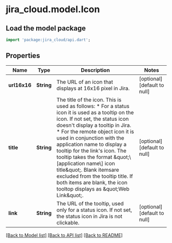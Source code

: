 # jira_cloud.model.Icon

## Load the model package
```dart
import 'package:jira_cloud/api.dart';
```

## Properties
Name | Type | Description | Notes
------------ | ------------- | ------------- | -------------
**url16x16** | **String** | The URL of an icon that displays at 16x16 pixel in Jira. | [optional] [default to null]
**title** | **String** | The title of the icon. This is used as follows:   *  For a status icon it is used as a tooltip on the icon. If not set, the status icon doesn&#39;t display a tooltip in Jira.  *  For the remote object icon it is used in conjunction with the application name to display a tooltip for the link&#39;s icon. The tooltip takes the format \&quot;\\[application name\\] icon title\&quot;. Blank itemsare excluded from the tooltip title. If both items are blank, the icon tooltop displays as \&quot;Web Link\&quot;. | [optional] [default to null]
**link** | **String** | The URL of the tooltip, used only for a status icon. If not set, the status icon in Jira is not clickable. | [optional] [default to null]

[[Back to Model list]](../README.md#documentation-for-models) [[Back to API list]](../README.md#documentation-for-api-endpoints) [[Back to README]](../README.md)


